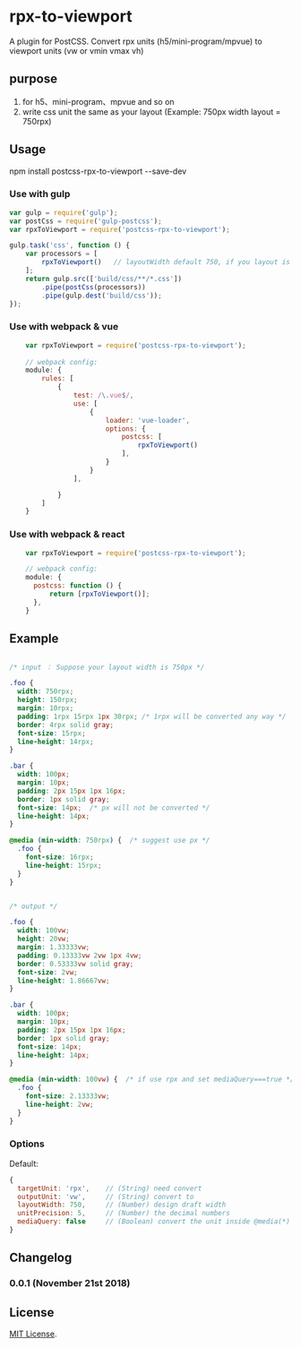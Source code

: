 # rpx-to-viewport
A plugin for PostCSS. Convert rpx units (h5/mini-program/mpvue) to viewport units (vw or vmin vmax vh)

## purpose
1. for h5、mini-program、mpvue and so on
2. write css unit the same as your layout (Example: 750px width layout = 750rpx)

## Usage 

npm install postcss-rpx-to-viewport --save-dev

### Use with gulp

```js
var gulp = require('gulp');
var postCss = require('gulp-postcss');
var rpxToViewport = require('postcss-rpx-to-viewport');

gulp.task('css', function () {
    var processors = [
        rpxToViewport()   // layoutWidth default 750, if you layout is 640, use as rpxToViewport({layoutWidth: 640}) 
    ];
    return gulp.src(['build/css/**/*.css'])
        .pipe(postCss(processors))
        .pipe(gulp.dest('build/css'));
});
```

### Use with webpack & vue

```js
    var rpxToViewport = require('postcss-rpx-to-viewport');
    
    // webpack config: 
    module: {
        rules: [
            {
                test: /\.vue$/,
                use: [
                    {
                        loader: 'vue-loader',
                        options: {
                            postcss: [
                                rpxToViewport()
                            ],
                        }
                    }
                ],

            }
        ]
    }    
```

### Use with webpack & react

```js
    var rpxToViewport = require('postcss-rpx-to-viewport');

    // webpack config: 
    module: {
      postcss: function () {
          return [rpxToViewport()];
      },
    }    
```

## Example

```css

/* input ： Suppose your layout width is 750px */

.foo {
  width: 750rpx;
  height: 150rpx;
  margin: 10rpx;
  padding: 1rpx 15rpx 1px 30rpx; /* 1rpx will be converted any way */
  border: 4rpx solid gray;
  font-size: 15rpx;
  line-height: 14rpx;
}

.bar {
  width: 100px;
  margin: 10px;
  padding: 2px 15px 1px 16px;
  border: 1px solid gray;
  font-size: 14px;  /* px will not be converted */
  line-height: 14px;
}

@media (min-width: 750rpx) {  /* suggest use px */
  .foo {
    font-size: 16rpx;
    line-height: 15rpx;
  }
}


/* output */

.foo {
  width: 100vw;
  height: 20vw;
  margin: 1.33333vw;
  padding: 0.13333vw 2vw 1px 4vw; 
  border: 0.53333vw solid gray;
  font-size: 2vw;
  line-height: 1.86667vw;
}

.bar {
  width: 100px;
  margin: 10px;
  padding: 2px 15px 1px 16px;
  border: 1px solid gray;
  font-size: 14px;  
  line-height: 14px;
}

@media (min-width: 100vw) {  /* if use rpx and set mediaQuery===true */
  .foo {
    font-size: 2.13333vw;
    line-height: 2vw;
  }
}


```

  
### Options

Default:
```js
{
  targetUnit: 'rpx',    // (String) need convert
  outputUnit: 'vw',     // (String) convert to
  layoutWidth: 750,     // (Number) design draft width
  unitPrecision: 5,     // (Number) the decimal numbers
  mediaQuery: false     // (Boolean) convert the unit inside @media(*)
}
```


## Changelog

### 0.0.1 (November 21st 2018) ###


## License

[MIT License](http://opensource.org/licenses/mit-license).

